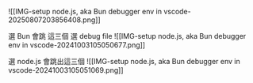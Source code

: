 

![[IMG-setup node.js, aka Bun debugger env in vscode-20250807203856408.png]]

選 Bun 會跳 這三個
選 debug file
![[IMG-setup node.js, aka Bun debugger env in vscode-20241003105050677.png]]





選 node.js 會跳出這三個
![[IMG-setup node.js, aka Bun debugger env in vscode-20241003105051069.png]]
